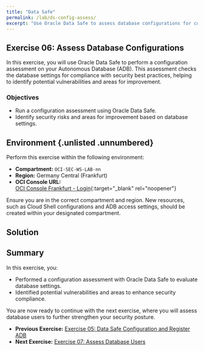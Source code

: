 ```yaml
---
title: "Data Safe"
permalink: /lab/ds-config-assess/
excerpt: "Use Oracle Data Safe to assess database configurations for compliance."
---
```

<!-- markdownlint-disable MD024 -->
<!-- markdownlint-disable MD033 -->
<!-- markdownlint-disable MD041 -->

## Exercise 06: Assess Database Configurations

In this exercise, you will use Oracle Data Safe to perform a configuration assessment on your Autonomous Database (ADB). This assessment checks the database settings for compliance with security best practices, helping to identify potential vulnerabilities and areas for improvement.

### Objectives

- Run a configuration assessment using Oracle Data Safe.
- Identify security risks and areas for improvement based on database settings.

## Environment {.unlisted .unnumbered}

Perform this exercise within the following environment:

- **Compartment:** `OCI-SEC-WS-LAB-nn`
- **Region:** Germany Central (Frankfurt)
- **OCI Console URL:**  
  [OCI Console Frankfurt - Login](https://console.eu-frankfurt-1.oraclecloud.com){:target="_blank" rel="noopener"}

Ensure you are in the correct compartment and region. New resources, such as Cloud Shell configurations and ADB access settings, should be created within your designated compartment.

## Solution

## Summary

In this exercise, you:

- Performed a configuration assessment with Oracle Data Safe to evaluate database settings.
- Identified potential vulnerabilities and areas to enhance security compliance.

You are now ready to continue with the next exercise, where you will assess database users to further strengthen your security posture.

- **Previous Exercise:** [Exercise 05: Data Safe Configuration and Register ADB](#exercise-05-configuration-and-register-adb)
- **Next Exercise:** [Exercise 07: Assess Database Users](#exercise-07-assess-database-users)
